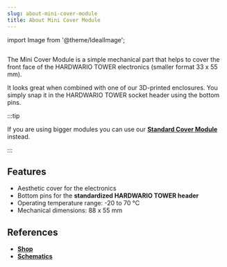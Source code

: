 ```yaml
---
slug: about-mini-cover-module
title: About Mini Cover Module
---
```

import Image from '@theme/IdealImage';

<div class="container">
  <div class="row">
    <div class="col col--4">
      <div><Image img={require('./mini-cover-module.png')} /></div>
    </div>
    <div class="col col--6">
      <p>
        The Mini Cover Module is a simple mechanical part that helps to cover the front face of the HARDWARIO TOWER electronics (smaller format 33 x 55 mm).
      </p>
      <p>
        It looks great when combined with one of our 3D-printed enclosures. You simply snap it in the HARDWARIO TOWER socket header using the bottom pins.
      </p>
    </div>
  </div>
</div>

:::tip

If you are using bigger modules you can use our [**Standard Cover Module**](./about-cover-module.md) instead.

:::

## Features
- Aesthetic cover for the electronics
- Bottom pins for the **standardized HARDWARIO TOWER header**
- Operating temperature range: -20 to 70 °C
- Mechanical dimensions: 88 x 55 mm

## References
- [**Shop**](https://shop.hardwario.com/mini-cover-module/)
- [**Schematics**](https://github.com/hardwario/bc-hardware/tree/master/out/bc-module-cover-mini)
